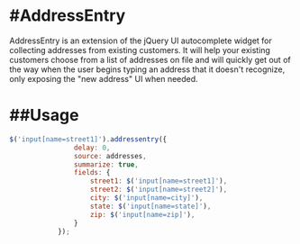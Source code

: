 #AddressEntry
============

AddressEntry is an extension of the jQuery UI autocomplete widget for collecting addresses from existing customers. It will help your existing customers choose from a list of addresses on file and will quickly get out of the way when the user begins typing an address that it doesn't recognize, only exposing the "new address" UI when needed.

##Usage
============
```js
$('input[name=street1]').addressentry({
                delay: 0,
                source: addresses,
                summarize: true,
                fields: {
                    street1: $('input[name=street1]'),
                    street2: $('input[name=street2]'),
                    city: $('input[name=city]'),
                    state: $('input[name=state]'),
                    zip: $('input[name=zip]'),
                }
            });
```

